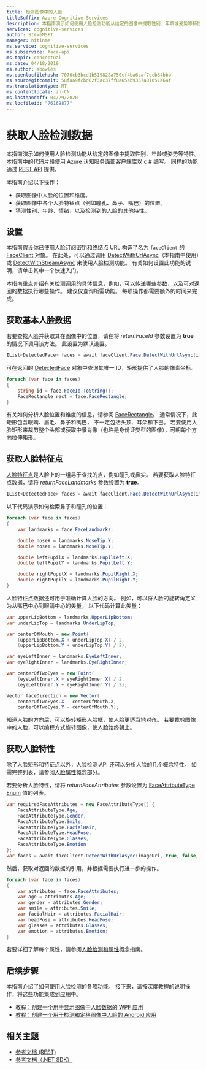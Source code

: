 ```yaml
---
title: 检测图像中的人脸
titleSuffix: Azure Cognitive Services
description: 本指南演示如何使用人脸检测功能从给定的图像中提取性别、年龄或姿势等特性。
services: cognitive-services
author: SteveMSFT
manager: nitinme
ms.service: cognitive-services
ms.subservice: face-api
ms.topic: conceptual
ms.date: 04/18/2019
ms.author: sbowles
ms.openlocfilehash: 7070cb3bcd1b519828a750cf4ba6caf7ecb34bbb
ms.sourcegitcommit: 58faa9fcbd62f3ac37ff0a65ab9357a01051a64f
ms.translationtype: MT
ms.contentlocale: zh-CN
ms.lasthandoff: 04/29/2020
ms.locfileid: "76169877"
---
```

# <a name="get-face-detection-data"></a>获取人脸检测数据

本指南演示如何使用人脸检测功能从给定的图像中提取性别、年龄或姿势等特性。 本指南中的代码片段使用 Azure 认知服务面部客户端库以 c # 编写。 同样的功能通过 [REST API](https://westus.dev.cognitive.microsoft.com/docs/services/563879b61984550e40cbbe8d/operations/563879b61984550f30395236) 提供。

本指南介绍以下操作：

- 获取图像中人脸的位置和维度。
- 获取图像中各个人脸特征点（例如瞳孔、鼻子、嘴巴）的位置。
- 猜测性别、年龄、情绪，以及检测到的人脸的其他特性。

## <a name="setup"></a>设置

本指南假设你已使用人脸订阅密钥和终结点 URL 构造了名为 `faceClient` 的 [FaceClient](https://docs.microsoft.com/dotnet/api/microsoft.azure.cognitiveservices.vision.face.faceclient?view=azure-dotnet) 对象。 在此处，可以通过调用 [DetectWithUrlAsync](https://docs.microsoft.com/dotnet/api/microsoft.azure.cognitiveservices.vision.face.faceoperationsextensions.detectwithurlasync?view=azure-dotnet)（本指南中使用）或 [DetectWithStreamAsync](https://docs.microsoft.com/dotnet/api/microsoft.azure.cognitiveservices.vision.face.faceoperationsextensions.detectwithstreamasync?view=azure-dotnet) 来使用人脸检测功能。 有关如何设置此功能的说明，请单击其中一个快速入门。

本指南重点介绍有关检测调用的具体信息，例如，可以传递哪些参数，以及可对返回的数据执行哪些操作。 建议仅查询所需功能。 每项操作都需要额外的时间来完成。

## <a name="get-basic-face-data"></a>获取基本人脸数据

若要查找人脸并获取其在图像中的位置，请在将 _returnFaceId_ 参数设置为 **true** 的情况下调用该方法。 此设置为默认设置。

```csharp
IList<DetectedFace> faces = await faceClient.Face.DetectWithUrlAsync(imageUrl, true, false, null);
```

可在返回的 [DetectedFace](https://docs.microsoft.com/dotnet/api/microsoft.azure.cognitiveservices.vision.face.models.detectedface?view=azure-dotnet) 对象中查询其唯一 ID，矩形提供了人脸的像素坐标。

```csharp
foreach (var face in faces)
{
    string id = face.FaceId.ToString();
    FaceRectangle rect = face.FaceRectangle;
}
```

有关如何分析人脸位置和维度的信息，请参阅 [FaceRectangle](https://docs.microsoft.com/dotnet/api/microsoft.azure.cognitiveservices.vision.face.models.facerectangle?view=azure-dotnet)。 通常情况下，此矩形包含眼睛、眉毛、鼻子和嘴巴， 不一定包括头顶、耳朵和下巴。 若要使用人脸矩形来裁剪整个头部或获取中景肖像（也许是身份证类型的图像），可朝每个方向拉伸矩形。

## <a name="get-face-landmarks"></a>获取人脸特征点

[人脸特征点](../concepts/face-detection.md#face-landmarks)是人脸上的一组易于查找的点，例如瞳孔或鼻尖。 若要获取人脸特征点数据，请将 _returnFaceLandmarks_ 参数设置为 **true**。

```csharp
IList<DetectedFace> faces = await faceClient.Face.DetectWithUrlAsync(imageUrl, true, true, null);
```

以下代码演示如何检索鼻子和瞳孔的位置：

```csharp
foreach (var face in faces)
{
    var landmarks = face.FaceLandmarks;

    double noseX = landmarks.NoseTip.X;
    double noseY = landmarks.NoseTip.Y;

    double leftPupilX = landmarks.PupilLeft.X;
    double leftPupilY = landmarks.PupilLeft.Y;

    double rightPupilX = landmarks.PupilRight.X;
    double rightPupilY = landmarks.PupilRight.Y;
}
```

人脸特征点数据还可用于准确计算人脸的方向。 例如，可以将人脸的旋转角定义为从嘴巴中心到眼睛中心的矢量。 以下代码计算此矢量：

```csharp
var upperLipBottom = landmarks.UpperLipBottom;
var underLipTop = landmarks.UnderLipTop;

var centerOfMouth = new Point(
    (upperLipBottom.X + underLipTop.X) / 2,
    (upperLipBottom.Y + underLipTop.Y) / 2);

var eyeLeftInner = landmarks.EyeLeftInner;
var eyeRightInner = landmarks.EyeRightInner;

var centerOfTwoEyes = new Point(
    (eyeLeftInner.X + eyeRightInner.X) / 2,
    (eyeLeftInner.Y + eyeRightInner.Y) / 2);

Vector faceDirection = new Vector(
    centerOfTwoEyes.X - centerOfMouth.X,
    centerOfTwoEyes.Y - centerOfMouth.Y);
```

知道人脸的方向后，可以旋转矩形人脸框，使人脸更适当地对齐。 若要裁剪图像中的人脸，可以编程方式旋转图像，使人脸始终朝上。

## <a name="get-face-attributes"></a>获取人脸特性

除了人脸矩形和特征点以外，人脸检测 API 还可以分析人脸的几个概念特性。 如需完整列表，请参阅[人脸属性](../concepts/face-detection.md#attributes)概念部分。

若要分析人脸特性，请将 _returnFaceAttributes_ 参数设置为 [FaceAttributeType Enum](https://docs.microsoft.com/dotnet/api/microsoft.azure.cognitiveservices.vision.face.models.faceattributetype?view=azure-dotnet) 值的列表。

```csharp
var requiredFaceAttributes = new FaceAttributeType[] {
    FaceAttributeType.Age,
    FaceAttributeType.Gender,
    FaceAttributeType.Smile,
    FaceAttributeType.FacialHair,
    FaceAttributeType.HeadPose,
    FaceAttributeType.Glasses,
    FaceAttributeType.Emotion
};
var faces = await faceClient.DetectWithUrlAsync(imageUrl, true, false, requiredFaceAttributes);
```

然后，获取对返回的数据的引用，并根据需要执行进一步的操作。

```csharp
foreach (var face in faces)
{
    var attributes = face.FaceAttributes;
    var age = attributes.Age;
    var gender = attributes.Gender;
    var smile = attributes.Smile;
    var facialHair = attributes.FacialHair;
    var headPose = attributes.HeadPose;
    var glasses = attributes.Glasses;
    var emotion = attributes.Emotion;
}
```

若要详细了解每个属性，请参阅[人脸检测和属性](../concepts/face-detection.md)概念指南。

## <a name="next-steps"></a>后续步骤

本指南介绍了如何使用人脸检测的各项功能。 接下来，请按深度教程的说明操作，将这些功能集成到应用中。

- [教程：创建一个用于显示图像中人脸数据的 WPF 应用](../Tutorials/FaceAPIinCSharpTutorial.md)
- [教程：创建一个用于检测和定格图像中人脸的 Android 应用](../Tutorials/FaceAPIinJavaForAndroidTutorial.md)

## <a name="related-topics"></a>相关主题

- [参考文档 (REST)](https://westus.dev.cognitive.microsoft.com/docs/services/563879b61984550e40cbbe8d/operations/563879b61984550f30395236)
- [参考文档（.NET SDK）](https://docs.microsoft.com/dotnet/api/overview/azure/cognitiveservices/client/faceapi?view=azure-dotnet)